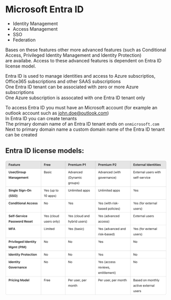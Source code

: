 # Microsoft Entra ID

- Identity Management
- Access Management
- SSO
- Federation

Bases on these features other more advanced features (such as Conditional Access, Privileged Identity Management and Identity Protection)  
are availabe. Access to these advanced features is dependent on Entra ID license model.

Entra ID is used to manage identities and access to Azure subscriptios, Office365 subscriptions and other SAAS subscriptions  
One Entra ID tenant can be associated with zero or more Azure subscriptions  
One Azure subscription is assocated with one Entra ID tenant only

To access Entra ID you must have an Microsoft account (for example an outlook account such as john.doe@outlook.com)  
In Entra ID you can create tenants  
The primary domain name of an Entra ID tenant ends on `onmicrosoft.com`  
Next to primary domain name a custom domain name of the Entra ID tenant can be created

## Entra ID license models:

![Entra ID License models](entra_id_license_models.png)
